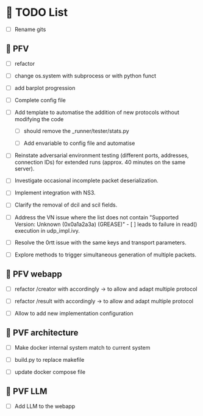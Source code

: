 # :memo: TODO List

- [ ] Rename gits

##  :memo: PFV

- [ ] refactor

- [ ] change os.system with subprocess or with python funct

- [ ] add barplot progression

- [ ] Complete config file

- [ ] Add template to automatise the addition of new protocols without modifying the code

    - [ ] should remove the <protocol>_runner/tester/stats.py

    - [ ] Add envariable to config file and automatise


- [ ] Reinstate adversarial environment testing (different ports, addresses, connection IDs) for extended runs (approx. 40 minutes on the same server).
- [ ] Investigate occasional incomplete packet deserialization.
- [ ] Implement integration with NS3.
- [ ] Clarify the removal of dcil and scil fields.
- [ ] Address the VN issue where the list does not contain "Supported Version: Unknown (0x0a1a2a3a) (GREASE)" - [ ] leads to failure in read() execution in udp_impl.ivy.
- [ ] Resolve the 0rtt issue with the same keys and transport parameters.
- [ ] Explore methods to trigger simultaneous generation of multiple packets.

##  :memo: PFV webapp

- [ ] refactor /creator with accordingly -> to allow and adapt multiple protocol

- [ ] refactor /result with accordingly -> to allow and adapt multiple protocol

- [ ] Allow to add new implementation configuration

##  :memo: PVF architecture

- [ ] Make docker internal system match to current system

- [ ] build.py to replace makefile

- [ ] update docker compose file

##  :memo: PVF LLM

- [ ] Add LLM to the webapp